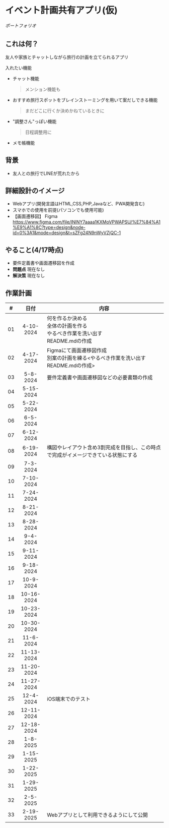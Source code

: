 # イベント計画共有アプリ(仮)
###### ポートフォリオ
## これは何？
友人や家族とチャットしながら旅行の計画を立てられるアプリ

入れたい機能
- チャット機能
  > メンション機能も
- おすすめ旅行スポットをブレインストーミングを用いて案だしできる機能
  > まだどこに行くか決めかねているときに
- "調整さん"っぽい機能
  > 日程調整用に
- メモ帳機能

## 背景
- 友人との旅行でLINEが荒れたから

## 詳細設計のイメージ
- Webアプリ(開発言語はHTML,CSS,PHP,Javaなど、PWA開発含む)
- スマホでの使用を前提(パソコンでも使用可能)
- 【画面遷移図】
  Figma
  https://www.figma.com/file/lNlNY7aaaa1KXMoVPWAPSU/%E7%84%A1%E9%A1%8C?type=design&node-id=0%3A1&mode=design&t=sZFg24N9nWyVZjQC-1

## やること(4/17時点)
- 要件定義書や画面遷移図を作成
- __問題点__ 現在なし
- __解決策__ 現在なし

## 作業計画
| # | 日付 | 内容 |
| :---: | :---: | --- |
| 01 | 4-10-2024 | 何を作るか決める<br>全体の計画を作る<br>やるべき作業を洗い出す<br>README.mdの作成 |
| 02 | 4-17-2024 | Figmaにて画面遷移図作成<br>別案の計画を練る<やるべき作業を洗い出す<br>README.mdの作成> |
| 03 | 5-8-2024 | 要件定義書や画面遷移図などの必要書類の作成 |
| 04 | 5-15-2024 | |
| 05 | 5-22-2024 | |
| 06 | 6-5-2024 | |
| 07 | 6-12-2024 | |
| 08 | 6-19-2024 | 構図やレイアウト含め3割完成を目指し、この時点で完成がイメージできている状態にする |
| 09 | 7-3-2024 | |
| 10 | 7-10-2024 | |
| 11 | 7-24-2024 | |
| 12 | 8-21-2024 | |
| 13 | 8-28-2024 | |
| 14 | 9-4-2024 | |
| 15 | 9-11-2024 | |
| 16 | 9-18-2024 | |
| 17 | 10-9-2024 | |
| 18 | 10-16-2024 | |
| 19 | 10-23-2024 | |
| 20 | 10-30-2024 | |
| 21 | 11-6-2024 | |
| 22 | 11-13-2024 | |
| 23 | 11-20-2024 | |
| 24 | 11-27-2024 | |
| 25 | 12-4-2024 | iOS端末でのテスト |
| 26 | 12-11-2024 | |
| 27 | 12-18-2024 | |
| 28 | 1-8-2025 | |
| 29 | 1-15-2025 | |
| 30 | 1-22-2025 | |
| 31 | 1-29-2025 | |
| 32 | 2-5-2025 | |
| 33 | 2-19-2025 | Webアプリとして利用できるようにして公開 |
